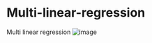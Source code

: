 # Multi-linear-regression
Multi linear regression 
![image](https://github.com/Ali-Elgendy/Multi-linear-regression/assets/140459975/ad0f29a8-2a0d-4c44-8d30-02a81b722f63)
